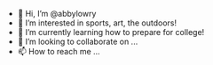 - 👋 Hi, I’m @abbylowry
- 👀 I’m interested in sports, art, the outdoors!
- 🌱 I’m currently learning how to prepare for college!
- 💞️ I’m looking to collaborate on ...
- 📫 How to reach me ...

<!---
abbylowry/abbylowry is a ✨ special ✨ repository because its `README.md` (this file) appears on your GitHub profile.
You can click the Preview link to take a look at your changes.
--->

